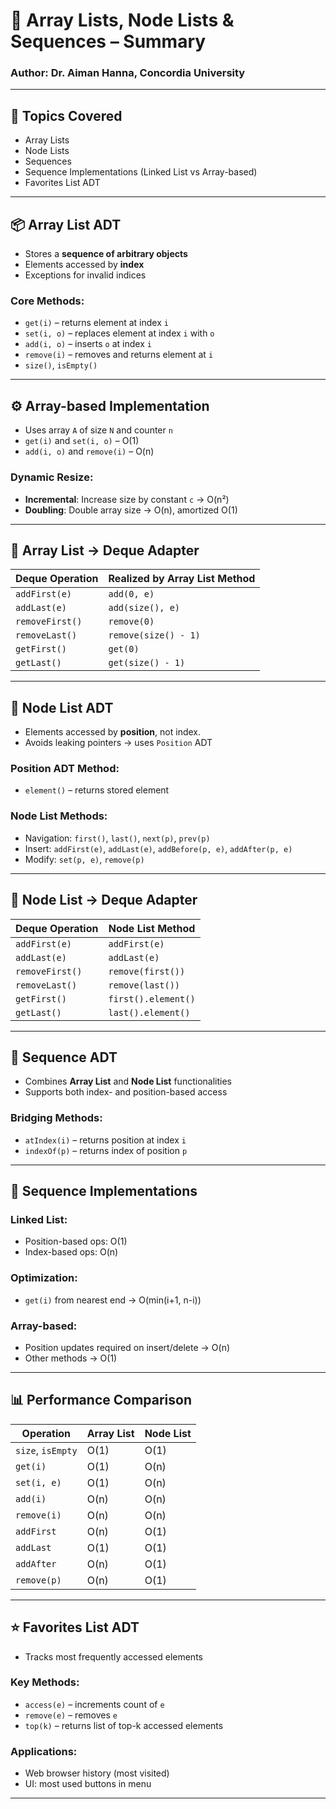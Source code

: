 
# 📘 Array Lists, Node Lists & Sequences – Summary

### Author: Dr. Aiman Hanna, Concordia University

---

## 📌 Topics Covered

- Array Lists
- Node Lists
- Sequences
- Sequence Implementations (Linked List vs Array-based)
- Favorites List ADT

---

## 📦 Array List ADT

- Stores a **sequence of arbitrary objects**
- Elements accessed by **index**
- Exceptions for invalid indices

### Core Methods:
- `get(i)` – returns element at index `i`
- `set(i, o)` – replaces element at index `i` with `o`
- `add(i, o)` – inserts `o` at index `i`
- `remove(i)` – removes and returns element at `i`
- `size()`, `isEmpty()`

---

## ⚙️ Array-based Implementation

- Uses array `A` of size `N` and counter `n`
- `get(i)` and `set(i, o)` – O(1)
- `add(i, o)` and `remove(i)` – O(n)

### Dynamic Resize:
- **Incremental**: Increase size by constant `c` → O(n²)
- **Doubling**: Double array size → O(n), amortized O(1)

---

## 🧮 Array List → Deque Adapter

| Deque Operation | Realized by Array List Method |
|------------------|-------------------------------|
| `addFirst(e)`    | `add(0, e)`                   |
| `addLast(e)`     | `add(size(), e)`              |
| `removeFirst()`  | `remove(0)`                   |
| `removeLast()`   | `remove(size() - 1)`          |
| `getFirst()`     | `get(0)`                      |
| `getLast()`      | `get(size() - 1)`             |

---

## 🔗 Node List ADT

- Elements accessed by **position**, not index.
- Avoids leaking pointers → uses `Position` ADT

### Position ADT Method:
- `element()` – returns stored element

### Node List Methods:
- Navigation: `first()`, `last()`, `next(p)`, `prev(p)`
- Insert: `addFirst(e)`, `addLast(e)`, `addBefore(p, e)`, `addAfter(p, e)`
- Modify: `set(p, e)`, `remove(p)`

---

## 🔁 Node List → Deque Adapter

| Deque Operation | Node List Method |
|------------------|------------------|
| `addFirst(e)`    | `addFirst(e)`    |
| `addLast(e)`     | `addLast(e)`     |
| `removeFirst()`  | `remove(first())`|
| `removeLast()`   | `remove(last())` |
| `getFirst()`     | `first().element()` |
| `getLast()`      | `last().element()`  |

---

## 🔁 Sequence ADT

- Combines **Array List** and **Node List** functionalities
- Supports both index- and position-based access

### Bridging Methods:
- `atIndex(i)` – returns position at index `i`
- `indexOf(p)` – returns index of position `p`

---

## 🧪 Sequence Implementations

### Linked List:
- Position-based ops: O(1)
- Index-based ops: O(n)

### Optimization:
- `get(i)` from nearest end → O(min(i+1, n-i))

### Array-based:
- Position updates required on insert/delete → O(n)
- Other methods → O(1)

---

## 📊 Performance Comparison

| Operation         | Array List | Node List |
|------------------|------------|-----------|
| `size`, `isEmpty`| O(1)       | O(1)      |
| `get(i)`         | O(1)       | O(n)      |
| `set(i, e)`      | O(1)       | O(n)      |
| `add(i)`         | O(n)       | O(n)      |
| `remove(i)`      | O(n)       | O(n)      |
| `addFirst`       | O(n)       | O(1)      |
| `addLast`        | O(1)       | O(1)      |
| `addAfter`       | O(n)       | O(1)      |
| `remove(p)`      | O(n)       | O(1)      |

---

## ⭐ Favorites List ADT

- Tracks most frequently accessed elements

### Key Methods:
- `access(e)` – increments count of `e`
- `remove(e)` – removes `e`
- `top(k)` – returns list of top-k accessed elements

### Applications:
- Web browser history (most visited)
- UI: most used buttons in menu

---
